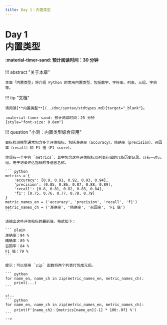 ```yaml
---
title: Day 1：内置类型
---
```


# Day 1<br>**内置类型**<p style="font-size: 0.5em"> :material-timer-sand: 预计阅读时间：30 分钟 </p>

!!! abstract "关于本章"

    本章「内置类型」将介绍 Python 的常用内置类型，包括数字、字符串、列表、元组、字典等。

!!! tip "文档"

    请阅读[**内置类型**](../doc/syntax/stdtypes.md){target="_blank"}。

    :material-timer-sand: 预计阅读时间：25 分钟
    {style="font-size: 0.8em"}

!!! question "小测：内置类型综合应用"

    目标检测模型通常包含多个评估指标，包括准确率（accuracy）、精确率（precision）、召回率（recall）和 F1 值（F1 score）。

    你现有一个字典 `metrics`，其中包含这些评估指标以列表存储的几条历史记录。且有一对元组，用于记录评估指标的多语言名称。

    ``` python
    metrics = {
        'accuracy': [0.9, 0.91, 0.92, 0.93, 0.94],
        'precision': [0.85, 0.86, 0.87, 0.88, 0.89],
        'recall': [0.8, 0.81, 0.82, 0.83, 0.84],
        'f1': [0.75, 0.76, 0.77, 0.78, 0.79]
    }
    metric_names_en = ('accuracy', 'precision', 'recall', 'f1')
    metric_names_ch = ('准确率', '精确率', '召回率', 'F1 值')
    ```

    请输出这些评估指标的最新值。格式如下：

    ``` plain
    准确率：94 %
    精确率：89 %
    召回率：84 %
    F1 值：79 %
    ```

    提示：可以使用 `zip` 函数将两个列表打包成元组。

    ``` python
    for name_en, name_ch in zip(metric_names_en, metric_names_ch):
        print(...)
    ```

    <!--
    ``` python
    for name_en, name_ch in zip(metric_names_en, metric_names_ch):
        print(f'{name_ch}：{metrics[name_en][-1] * 100:.0f} %')
    ```
    -->